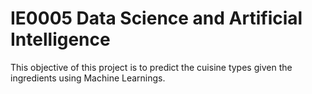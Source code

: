 # IE0005 Data Science and Artificial Intelligence

This objective of this project is to predict the cuisine types given the ingredients using Machine Learnings.

